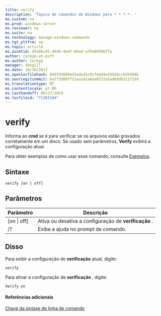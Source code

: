 ```yaml
---
title: verify
description: 'Tópico de comandos do Windows para * * * *- '
ms.custom: na
ms.prod: windows-server
ms.reviewer: na
ms.suite: na
ms.technology: manage-windows-commands
ms.tgt_pltfrm: na
ms.topic: article
ms.assetid: dfe8bc91-d948-4e47-84ad-a79a60506ffa
author: coreyp-at-msft
ms.author: coreyp
manager: dongill
ms.date: 10/16/2017
ms.openlocfilehash: 840fd3609ed3aded1c9cfebd4e395ddcc6d5588b
ms.sourcegitcommit: 6aff3d88ff22ea141a6ea6572a5ad8dd6321f199
ms.translationtype: MT
ms.contentlocale: pt-BR
ms.lasthandoff: 09/27/2019
ms.locfileid: "71363104"
---
```

# <a name="verify"></a>verify



Informa ao **cmd** se é para verificar se os arquivos estão gravados corretamente em um disco. Se usado sem parâmetros, **Verify** exibirá a configuração atual.

Para obter exemplos de como usar esse comando, consulte [Exemplos](#BKMK_examples).

## <a name="syntax"></a>Sintaxe

```
verify [on | off]
```

## <a name="parameters"></a>Parâmetros

|Parâmetro|Descrição|
|---------|-----------|
|[on \| off]|Ativa ou desativa a configuração de **verificação** .|
|/?|Exibe a ajuda no prompt de comando.|

## <a name="BKMK_examples"></a>Disso

Para exibir a configuração de **verificação** atual, digite:
```
verify
```
Para ativar a configuração de **verificação** , digite:
```
Verify on
```

#### <a name="additional-references"></a>Referências adicionais

[Chave da sintaxe de linha de comando](command-line-syntax-key.md)